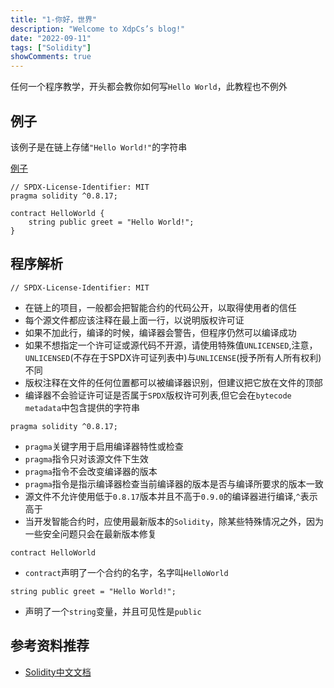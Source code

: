 ```yaml
---
title: "1-你好，世界"
description: "Welcome to XdpCs’s blog!"
date: "2022-09-11"
tags: ["Solidity"]
showComments: true
---
```


任何一个程序教学，开头都会教你如何写`Hello World`，此教程也不例外

## 例子

该例子是在链上存储`"Hello World!"`的字符串

[例子](https://github.com/XdpCs/Solidity-Learning/blob/master/contracts/HelloWorld/HelloWorld.sol)

```solidity
// SPDX-License-Identifier: MIT
pragma solidity ^0.8.17;

contract HelloWorld {
    string public greet = "Hello World!";
}
```

## 程序解析

```solidity
// SPDX-License-Identifier: MIT
```

* 在链上的项目，一般都会把智能合约的代码公开，以取得使用者的信任
* 每个源文件都应该注释在最上面一行，以说明版权许可证
* 如果不加此行，编译的时候，编译器会警告，但程序仍然可以编译成功
* 如果不想指定一个许可证或源代码不开源，请使用特殊值`UNLICENSED`,注意，`UNLICENSED`(不存在于SPDX许可证列表中)与`UNLICENSE`(授予所有人所有权利)不同
* 版权注释在文件的任何位置都可以被编译器识别，但建议把它放在文件的顶部
* 编译器不会验证许可证是否属于`SPDX`版权许可列表,但它会在`bytecode metadata`中包含提供的字符串

```solidity
pragma solidity ^0.8.17;
```

* `pragma`关键字用于启用编译器特性或检查
* `pragma`指令只对该源文件下生效
* `pragma`指令不会改变编译器的版本
* `pragma`指令是指示编译器检查当前编译器的版本是否与编译所要求的版本一致
* 源文件不允许使用低于`0.8.17`版本并且不高于`0.9.0`的编译器进行编译,`^`表示高于
* 当开发智能合约时，应使用最新版本的`Solidity`，除某些特殊情况之外，因为一些安全问题只会在最新版本修复

```solidity
contract HelloWorld
```

* `contract`声明了一个合约的名字，名字叫`HelloWorld`

```solidity
string public greet = "Hello World!";
```

* 声明了一个`string`变量，并且可见性是`public`

## 参考资料推荐

* [Solidity中文文档](https://docs.soliditylang.org/zh/latest)
